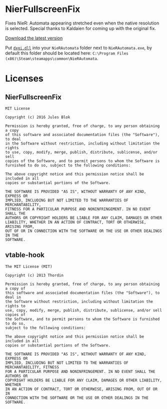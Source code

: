 # NierFullscreenFix

Fixes NieR: Automata appearing stretched even when the native resolution is selected. Special thanks to Kaldaien for coming up with the original fix.

[Download the latest version](https://github.com/Armada651/NierFullscreenFix/releases/download/v1.0/dxgi.dll)

Put [`dxgi.dll`](https://github.com/Armada651/NierFullscreenFix/releases/download/v1.0/dxgi.dll) into your `NieRAutomata` folder next to `NieRAutomata.exe`, by default this folder should be located here: `C:\Program Files (x86)\Steam\steamapps\common\NieRAutomata`.

# Licenses

## NierFullscreenFix

````
MIT License

Copyright (c) 2016 Jules Blok

Permission is hereby granted, free of charge, to any person obtaining a copy
of this software and associated documentation files (the "Software"), to deal
in the Software without restriction, including without limitation the rights
to use, copy, modify, merge, publish, distribute, sublicense, and/or sell
copies of the Software, and to permit persons to whom the Software is
furnished to do so, subject to the following conditions:

The above copyright notice and this permission notice shall be included in all
copies or substantial portions of the Software.

THE SOFTWARE IS PROVIDED "AS IS", WITHOUT WARRANTY OF ANY KIND, EXPRESS OR
IMPLIED, INCLUDING BUT NOT LIMITED TO THE WARRANTIES OF MERCHANTABILITY,
FITNESS FOR A PARTICULAR PURPOSE AND NONINFRINGEMENT. IN NO EVENT SHALL THE
AUTHORS OR COPYRIGHT HOLDERS BE LIABLE FOR ANY CLAIM, DAMAGES OR OTHER
LIABILITY, WHETHER IN AN ACTION OF CONTRACT, TORT OR OTHERWISE, ARISING FROM,
OUT OF OR IN CONNECTION WITH THE SOFTWARE OR THE USE OR OTHER DEALINGS IN THE
SOFTWARE.
````

## vtable-hook

````
The MIT License (MIT)

Copyright (c) 2013 Thordin

Permission is hereby granted, free of charge, to any person obtaining a copy of
this software and associated documentation files (the "Software"), to deal in
the Software without restriction, including without limitation the rights to
use, copy, modify, merge, publish, distribute, sublicense, and/or sell copies of
the Software, and to permit persons to whom the Software is furnished to do so,
subject to the following conditions:

The above copyright notice and this permission notice shall be included in all
copies or substantial portions of the Software.

THE SOFTWARE IS PROVIDED "AS IS", WITHOUT WARRANTY OF ANY KIND, EXPRESS OR
IMPLIED, INCLUDING BUT NOT LIMITED TO THE WARRANTIES OF MERCHANTABILITY, FITNESS
FOR A PARTICULAR PURPOSE AND NONINFRINGEMENT. IN NO EVENT SHALL THE AUTHORS OR
COPYRIGHT HOLDERS BE LIABLE FOR ANY CLAIM, DAMAGES OR OTHER LIABILITY, WHETHER
IN AN ACTION OF CONTRACT, TORT OR OTHERWISE, ARISING FROM, OUT OF OR IN
CONNECTION WITH THE SOFTWARE OR THE USE OR OTHER DEALINGS IN THE SOFTWARE.
````
